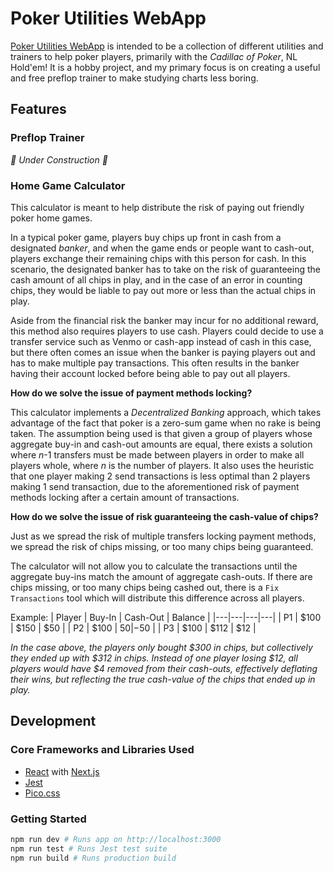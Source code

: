 # Poker Utilities WebApp

[Poker Utilities WebApp](https://jlipton-poker-utils.vercel.app/) is intended to be a collection of different utilities and trainers to help poker players, primarily with the *Cadillac of Poker*, NL Hold'em! It is a hobby project, and my primary focus is on creating a useful and free preflop trainer to make studying charts less boring.

## Features

### Preflop Trainer
*🚧 Under Construction 🚧*

### Home Game Calculator
This calculator is meant to help distribute the risk of paying out friendly poker home games. 

In a typical poker game, players buy chips up front in cash from a designated *banker*, and when the game ends or people want to cash-out, players exchange their remaining chips with this person for cash. In this scenario, the designated banker has to take on the risk of guaranteeing the cash amount of all chips in play, and in the case of an error in counting chips, they would be liable to pay out more or less than the actual chips in play.

Aside from the financial risk the banker may incur for no additional reward, this method also requires players to use cash. Players could decide to use a transfer service such as Venmo or cash-app instead of cash in this case, but there often comes an issue when the banker is paying players out and has to make multiple pay transactions. This often results in the banker having their account locked before being able to pay out all players.

**How do we solve the issue of payment methods locking?**

This calculator implements a *Decentralized Banking* approach, which takes advantage of the fact that poker is a zero-sum game when no rake is being taken. The assumption being used is that given a group of players whose aggregate buy-in and cash-out amounts are equal, there exists a solution where *n*-1 transfers must be made between players in order to make all players whole, where *n* is the number of players. It also uses the heuristic that one player making 2 send transactions is less optimal than 2 players making 1 send transaction, due to the aforementioned risk of payment methods locking after a certain amount of transactions.

**How do we solve the issue of risk guaranteeing the cash-value of chips?**

Just as we spread the risk of multiple transfers locking payment methods, we spread the risk of chips missing, or too many chips being guaranteed.

The calculator will not allow you to calculate the transactions until the aggregate buy-ins match the amount of aggregate cash-outs. If there are chips missing, or too many chips being cashed out, there is a `Fix Transactions` tool which will distribute this difference across all players.

Example:
| Player | Buy-In | Cash-Out | Balance |
|---|---|---|---|
| P1 | $100 | $150 | $50 |
| P2 | $100 | $50 | -$50 |
| P3 | $100 | $112 | $12 |

*In the case above, the players only bought $300 in chips, but collectively they ended up with $312 in chips. Instead of one player losing $12, all players would have $4 removed from their cash-outs, effectively deflating their wins, but reflecting the true cash-value of the chips that ended up in play.*

## Development

### Core Frameworks and Libraries Used
- [React](https://react.dev/) with [Next.js](https://nextjs.org/)
- [Jest](https://jestjs.io/)
- [Pico.css](https://picocss.com/)


### Getting Started
```bash
npm run dev # Runs app on http://localhost:3000
npm run test # Runs Jest test suite
npm run build # Runs production build
```
